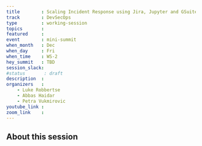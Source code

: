 ```yaml
---
title        : Scaling Incident Response using Jira, Jupyter and GSuite
track        : DevSecOps
type         : working-session
topics       :
featured     :
event        : mini-summit
when_month   : Dec
when_day     : Fri
when_time    : WS-2
hey_summit   : TBD
session_slack:
#status       : draft
description  :
organizers   :
    - Luke Robbertse
    - Abbas Haidar
    - Petra Vukmirovic
youtube_link :
zoom_link    :
---
```


## About this session
